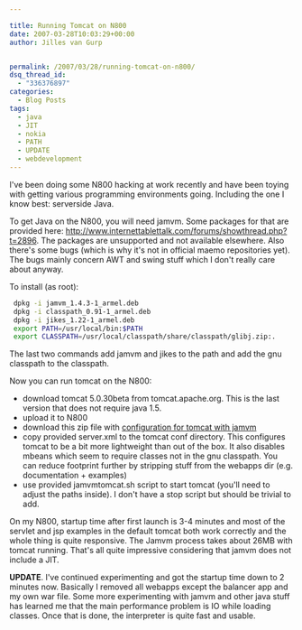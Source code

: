```yaml
---

title: Running Tomcat on N800
date: 2007-03-28T10:03:29+00:00
author: Jilles van Gurp


permalink: /2007/03/28/running-tomcat-on-n800/
dsq_thread_id:
  - "336376897"
categories:
  - Blog Posts
tags:
  - java
  - JIT
  - nokia
  - PATH
  - UPDATE
  - webdevelopment
---
```

I've been doing some N800 hacking at work recently and have been toying with getting various programming environments going. Including the one I know best: serverside Java.

To get Java on the N800, you will need jamvm. Some packages for that are provided here: http://www.internettablettalk.com/forums/showthread.php?t=2896. The packages are unsupported and not available elsewhere. Also there's some bugs (which is why it's not in official maemo repositories yet). The bugs mainly concern AWT and swing stuff which I don't really care about anyway.

To install (as root):

```bash
 dpkg -i jamvm_1.4.3-1_armel.deb
 dpkg -i classpath_0.91-1_armel.deb
 dpkg -i jikes_1.22-1_armel.deb
 export PATH=/usr/local/bin:$PATH
 export CLASSPATH=/usr/local/classpath/share/classpath/glibj.zip:.
```

The last two commands add jamvm and jikes to the path and add the gnu classpath to the classpath.

Now you can run tomcat on the N800:

- download tomcat 5.0.30beta from tomcat.apache.org. This is the last version that does not require java 1.5.
- upload it to N800
- download this zip file with [configuration for tomcat with jamvm](https://www.jillesvangurp.com/wp-content/uploads/2007/03/jamvm.zip)
- copy provided server.xml to the tomcat conf directory. This configures tomcat to be a bit more lightweight than out of the box. It also disables mbeans which seem to require classes not in the gnu classpath. You can reduce footprint further by stripping stuff from the webapps dir (e.g. documentation + examples)
- use provided jamvmtomcat.sh script to start tomcat (you'll need to adjust the paths inside). I don't have a stop script but should be trivial to add.

On my N800, startup time after first launch is 3-4 minutes and most of the servlet and jsp examples in the default tomcat both work correctly and the whole thing is quite responsive. The Jamvm process takes about 26MB with tomcat running. That's all quite impressive considering that jamvm does not include a JIT.

**UPDATE**. I've continued experimenting and got the startup time down to 2 minutes now. Basically I removed all webapps except the balancer app and my own war file. Some more experimenting with jamvm and other java stuff has learned me that the main performance problem is IO while loading classes. Once that is done, the interpreter is quite fast and usable.
